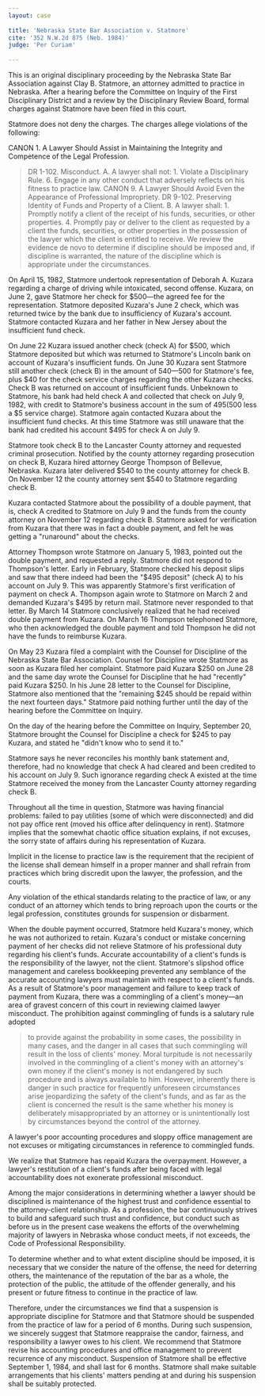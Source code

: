 ```yaml
---
layout: case
 
title: 'Nebraska State Bar Association v. Statmore'
cite: '352 N.W.2d 875 (Neb. 1984)'
judge: 'Per Curiam'
    
---
```


This is an original disciplinary proceeding by the Nebraska State Bar Association against Clay B. Statmore, an attorney admitted to practice in Nebraska. After a hearing before the Committee on Inquiry of the First Disciplinary District and a review by the Disciplinary Review Board, formal charges against Statmore have been filed in this court. 

Statmore does not deny the charges. The charges allege violations of the following: 

CANON 1. A Lawyer Should Assist in Maintaining the Integrity and Competence of the Legal Profession. 

> DR 1-102. Misconduct. A. A lawyer shall not: 1\. Violate a Disciplinary Rule. 6\. Engage in any other conduct that adversely reflects on his fitness to practice law. CANON 9. A Lawyer Should Avoid Even the Appearance of Professional Impropriety. DR 9-102. Preserving Identity of Funds and Property of a Client. B. A lawyer shall: 1\. Promptly notify a client of the receipt of his funds, securities, or other properties. 4\. Promptly pay or deliver to the client as requested by a client the funds, securities, or other properties in the possession of the lawyer which the client is entitled to receive. We review the evidence de novo to determine if discipline should be imposed and, if discipline is warranted, the nature of the discipline which is appropriate under the circumstances. 

On April 15, 1982, Statmore undertook representation of Deborah A. Kuzara regarding a charge of driving while intoxicated, second offense. Kuzara, on June 2, gave Statmore her check for $500—the agreed fee for the representation. Statmore deposited Kuzara's June 2 check, which was returned twice by the bank due to insufficiency of Kuzara's account. Statmore contacted Kuzara and her father in New Jersey about the insufficient fund check. 

On June 22 Kuzara issued another check (check A) for $500, which Statmore deposited but which was returned to Statmore's Lincoln bank on account of Kuzara's insufficient funds. On June 30 Kuzara sent Statmore still another check (check B) in the amount of $540—$500 for Statmore's fee, plus $40 for the check service charges regarding the other Kuzara checks. Check B was returned on account of insufficient funds. Unbeknown to Statmore, his bank had held check A and collected that check on July 9, 1982, with credit to Statmore's business account in the sum of $495 ($500 less a $5 service charge). Statmore again contacted Kuzara about the insufficient fund checks. At this time Statmore was still unaware that the bank had credited his account $495 for check A on July 9. 

Statmore took check B to the Lancaster County attorney and requested criminal prosecution. Notified by the county attorney regarding prosecution on check B, Kuzara hired attorney George Thompson of Bellevue, Nebraska. Kuzara later delivered $540 to the county attorney for check B. On November 12 the county attorney sent $540 to Statmore regarding check B. 

Kuzara contacted Statmore about the possibility of a double payment, that is, check A credited to Statmore on July 9 and the funds from the county attorney on November 12 regarding check B. Statmore asked for verification from Kuzara that there was in fact a double payment, and felt he was getting a "runaround" about the checks. 

Attorney Thompson wrote Statmore on January 5, 1983, pointed out the double payment, and requested a reply. Statmore did not respond to Thompson's letter. Early in February, Statmore checked his deposit slips and saw that there indeed had been the "$495 deposit" (check A) to his account on July 9. This was apparently Statmore's first verification of payment on check A. Thompson again wrote to Statmore on March 2 and demanded Kuzara's $495 by return mail. Statmore never responded to that letter. By March 14 Statmore conclusively realized that he had received double payment from Kuzara. On March 16 Thompson telephoned Statmore, who then acknowledged the double payment and told Thompson he did not have the funds to reimburse Kuzara. 

On May 23 Kuzara filed a complaint with the Counsel for Discipline of the Nebraska State Bar Association. Counsel for Discipline wrote Statmore as soon as Kuzara filed her complaint. Statmore paid Kuzara $250 on June 28 and the same day wrote the Counsel for Discipline that he had "recently" paid Kuzara $250. In his June 28 letter to the Counsel for Discipline, Statmore also mentioned that the "remaining $245 should be repaid within the next fourteen days." Statmore paid nothing further until the day of the hearing before the Committee on Inquiry. 

On the day of the hearing before the Committee on Inquiry, September 20, Statmore brought the Counsel for Discipline a check for $245 to pay Kuzara, and stated he "didn't know who to send it to." 

Statmore says he never reconciles his monthly bank statement and, therefore, had no knowledge that check A had cleared and been credited to his account on July 9. Such ignorance regarding check A existed at the time Statmore received the money from the Lancaster County attorney regarding check B. 

Throughout all the time in question, Statmore was having financial problems: failed to pay utilities (some of which were disconnected) and did not pay office rent (moved his office after delinquency in rent). Statmore implies that the somewhat chaotic office situation explains, if not excuses, the sorry state of affairs during his representation of Kuzara. 

Implicit in the license to practice law is the requirement that the recipient of the license shall demean himself in a proper manner and shall refrain from practices which bring discredit upon the lawyer, the profession, and the courts. 

Any violation of the ethical standards relating to the practice of law, or any conduct of an attorney which tends to bring reproach upon the courts or the legal profession, constitutes grounds for suspension or disbarment. 

When the double payment occurred, Statmore held Kuzara's money, which he was not authorized to retain. Kuzara's conduct or mistake concerning payment of her checks did not relieve Statmore of his professional duty regarding his client's funds. Accurate accountability of a client's funds is the responsibility of the lawyer, not the client. Statmore's slipshod office management and careless bookkeeping prevented any semblance of the accurate accounting lawyers must maintain with respect to a client's funds. As a result of Statmore's poor management and failure to keep track of payment from Kuzara, there was a commingling of a client's money—an area of gravest concern of this court in reviewing claimed lawyer misconduct. The prohibition against commingling of funds is a salutary rule adopted 

> to provide against the probability in some cases, the possibility in many cases, and the danger in all cases that such commingling will result in the loss of clients' money. Moral turpitude is not necessarily involved in the commingling of a client's money with an attorney's own money if the client's money is not endangered by such procedure and is always available to him. However, inherently there is danger in such practice for frequently unforeseen circumstances arise jeopardizing the safety of the client's funds, and as far as the client is concerned the result is the same whether his money is deliberately misappropriated by an attorney or is unintentionally lost by circumstances beyond the control of the attorney. 

A lawyer's poor accounting procedures and sloppy office management are not excuses or mitigating circumstances in reference to commingled funds. 

We realize that Statmore has repaid Kuzara the overpayment. However, a lawyer's restitution of a client's funds after being faced with legal accountability does not exonerate professional misconduct. 

Among the major considerations in determining whether a lawyer should be disciplined is maintenance of the highest trust and confidence essential to the attorney-client relationship. As a profession, the bar continuously strives to build and safeguard such trust and confidence, but conduct such as before us in the present case weakens the efforts of the overwhelming majority of lawyers in Nebraska whose conduct meets, if not exceeds, the Code of Professional Responsibility. 

To determine whether and to what extent discipline should be imposed, it is necessary that we consider the nature of the offense, the need for deterring others, the maintenance of the reputation of the bar as a whole, the protection of the public, the attitude of the offender generally, and his present or future fitness to continue in the practice of law. 

Therefore, under the circumstances we find that a suspension is appropriate discipline for Statmore and that Statmore should be suspended from the practice of law for a period of 6 months. During such suspension, we sincerely suggest that Statmore reappraise the candor, fairness, and responsibility a lawyer owes to his client. We recommend that Statmore revise his accounting procedures and office management to prevent recurrence of any misconduct. Suspension of Statmore shall be effective September 1, 1984, and shall last for 6 months. Statmore shall make suitable arrangements that his clients' matters pending at and during his suspension shall be suitably protected. 